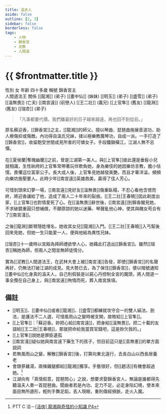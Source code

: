 ```yaml
---
title: 溫夫人
aside: false
outline: [2, 3]
sidebar: false
borderless: false
tags:
    - 人物
    - 錦香宮
    - 泥教
    - 人間道
---
```


# {{ $frontmatter.title }}

<ChTabs position="bottom">
	<ChTab title="溫夫人">
		<Ch src='/images/characters/special402/normal.webp' position='right'/>
		<ChName nameZh='溫夫人' nameEn='Lady Wen' position='right' />
		<ChTable>
			<ChTr>
				<ChTd isTitle=true>
					性別
				</ChTd>
				<ChTd>
					女
				</ChTd>
			</ChTr>
			<ChTr>
				<ChTd isTitle=true>
					年齡
				</ChTd>
				<ChTd>
					四十多歲
				</ChTd>
			</ChTr>
			<ChTr>
				<ChTd isTitle=true>
					稱號
				</ChTd>
				<ChTd>
					錦香宮主<br>人間道法王
				</ChTd>
			</ChTr>
			<ChTr>
				<ChTd isTitle=true position='center'>
					關係
				</ChTd>
			</ChTr>
			<ChTr>
				<ChTd position='center'>
					[[龍湘]] (弟子)
				</ChTd>
			</ChTr>
			<ChTr>
				<ChTd position='center'>
					[[畫中仙]] (妹妹)
				</ChTd>
			</ChTr>
			<ChTr>
				<ChTd position='center'>
					[[明玉]] (弟子)
				</ChTd>
			</ChTr>
			<ChTr>
				<ChTd position='center'>
					[[盛雪]] (弟子)
				</ChTd>
			</ChTr>
			<ChTr>
				<ChTd position='center'>
					[[溫無畏]] (亡夫)
				</ChTd>
			</ChTr>
			<ChTr>
				<ChTd position='center'>
					[[南宮遠]] (前戀人)
				</ChTd>
			</ChTr>
			<ChTr>
				<ChTd position='center'>
					[[王二壯]] (義兄)
				</ChTd>
			</ChTr>
			<ChTr>
				<ChTd position='center'>
					[[上官隼]] (舊友)
				</ChTd>
			</ChTr>
			<ChTr>
				<ChTd position='center'>
					[[龍淵]] (舊友)
				</ChTd>
			</ChTr>
			<ChTr>
				<ChTd position='center'>
					[[瑞杏]] (弟子)
				</ChTd>
			</ChTr>
		</ChTable>
	</ChTab>
	<ChTab title="蘇迎香">
		<Ch src='/images/characters/special402/normal2.webp' position='right'/>
		<ChName nameZh='蘇迎香' nameEn='Su Ying Xiang' position='right' />
	</ChTab>
</ChTabs>

> 「凡事都要代價。我們離最好的日子越來越遠，再也回不到從前。」

原名蘇迎香，[[錦香宮]]之主，[[龍湘]]的師父。擅以琴曲、琵琶曲施展音波功，助人療傷抑或傷敵。內功得自溫氏兄妹，揉以極樂教魔琴功，自成一派。一手打造了[[錦香宮]]，收留飽受世間成見所害的可憐女子。手段鐵鎖橫江，江湖人無不忌憚。
<br><br>
在[[夏侯蘭|奪魄幽蘭]]之前，曾是江湖第一美人。與[[上官隼]]彼此還是垂髫小兒就相識，生性紈绔的上官隼常帶著玩伴欺負她，身為樂伎的她因樂坊言教，膽小怯懦，畏懼這位富家公子。長大成人後，上官隼見她越發美艷，而且才華洋溢，頻頻向樂坊施壓要人。此時少年[[南宮遠]]英雄救美，贏得了佳人芳心。
<br><br>
可惜到頭來幻夢一場，[[南宮遠]]見好友[[溫無畏]]傷重臥榻，不忍心看他含恨而終，將迎香讓給了他，造成了兩人二十年來的裂痕。[[王二壯|王春曉]]因此剃度出家，[[上官隼]]也對情愛死了心。在[[溫無畏]]辭世後，[[南宮遠]]到錦香閣見她，不求破鏡重圓只想補償，不願原諒的她以迷藥、琴聲亂他心神，使其與醜女苟合有了[[南宮淺]]。
<br><br>
之後[[龍淵]]斷臂隱姓埋名，她收其女兒[[龍湘]]入門。[[王二壯|王春曉]]入丐幫後回來見她，但她一生只能愛一人，便與他結為異性兄妹。
<br><br>
[[瑞杏]]十一歲時以宮殿為拜師禮欲學人心，她藉此打造出[[錦香宮]]。雖然[[瑞杏]]稱她為師，但兩人之間並無師徒情分。
<br><br>
實為[[泥教]]人間道法王，在武林大會上被[[南宮淺]]告發，即使[[錦香宮]]的名聲再好，仍無法打破江湖的成見。見大勢已去，為了保住[[錦香宮]]，便以暗號通知[[畫中仙]]化身真的溫夫人，自己則假裝是以屍心丹控制全宮的魔頭，將人間道一事全攬在自己身上，與[[南宮遠]]殉情而死，葬入南宮族墳。

## 備註

-   [[明玉]]、[[畫中仙]]或者[[龍湘]]、[[盛雪]]都練就攻守合一的雙人絹法、劍法，是護法不二人選，可惜風雨山之變時被支開，故敗給[[上官隼]]。
-   [[上官隼]]：「蘇迎香。妳把心給[[南宮遠]]，把身給[[溫無畏]]，把二十載的友誼給[[王二壯|王春曉]]，那就把命給我當買官錢吧，這是妳欠我的。」
-   [[上官隼]]說她是罪臣遺孤
-   [[南宮淺]]疑似她與南宮遠下藥生下的孩子，但目前這只是[[袁無憲]]的單方面說詞
-   若無風雨山之變，解散[[錦香宮]]後，打算向東北遠行，去長白山以西長居養老
-   會燉蔘雞湯，兩條雞腿都給[[龍湘]]獨享。手藝很好，但[[趙活]]有機會超過她。[^1]
-   江湖向有「真情假意，琵琶問心」之說，想要求娶錦香宮人，無論是誰都得先聽溫夫人奏一首琵琶曲。聞曲者若是內功、定力不足，必定身陷幻境，使本來面目無所遁形，輕則手舞足蹈，丟人現眼，重則傷經損脈，走火入魔。

[^1]: PTT C 洽－[\[活俠\] 龍湘與奇怪的小知識 P4](https://www.ptt.cc/bbs/C_Chat/M.1729423145.A.69F.html)
